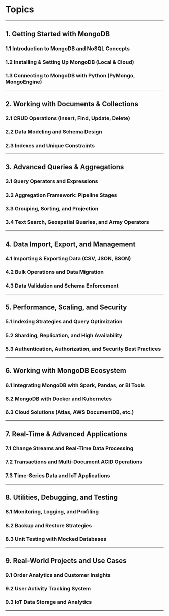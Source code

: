 # Topics

---
## 1. Getting Started with MongoDB
### 1.1 Introduction to MongoDB and NoSQL Concepts
### 1.2 Installing & Setting Up MongoDB (Local & Cloud)
### 1.3 Connecting to MongoDB with Python (PyMongo, MongoEngine)

---

## 2. Working with Documents & Collections
### 2.1 CRUD Operations (Insert, Find, Update, Delete)
### 2.2 Data Modeling and Schema Design
### 2.3 Indexes and Unique Constraints

---

## 3. Advanced Queries & Aggregations
### 3.1 Query Operators and Expressions
### 3.2 Aggregation Framework: Pipeline Stages
### 3.3 Grouping, Sorting, and Projection
### 3.4 Text Search, Geospatial Queries, and Array Operators

---

## 4. Data Import, Export, and Management
### 4.1 Importing & Exporting Data (CSV, JSON, BSON)
### 4.2 Bulk Operations and Data Migration
### 4.3 Data Validation and Schema Enforcement

---

## 5. Performance, Scaling, and Security
### 5.1 Indexing Strategies and Query Optimization
### 5.2 Sharding, Replication, and High Availability
### 5.3 Authentication, Authorization, and Security Best Practices

---

## 6. Working with MongoDB Ecosystem
### 6.1 Integrating MongoDB with Spark, Pandas, or BI Tools
### 6.2 MongoDB with Docker and Kubernetes
### 6.3 Cloud Solutions (Atlas, AWS DocumentDB, etc.)

---

## 7. Real-Time & Advanced Applications
### 7.1 Change Streams and Real-Time Data Processing
### 7.2 Transactions and Multi-Document ACID Operations
### 7.3 Time-Series Data and IoT Applications

---

## 8. Utilities, Debugging, and Testing
### 8.1 Monitoring, Logging, and Profiling
### 8.2 Backup and Restore Strategies
### 8.3 Unit Testing with Mocked Databases

---

## 9. Real-World Projects and Use Cases
### 9.1 Order Analytics and Customer Insights
### 9.2 User Activity Tracking System
### 9.3 IoT Data Storage and Analytics

---